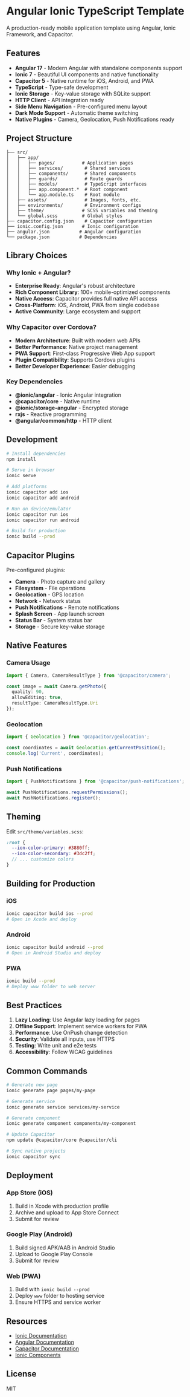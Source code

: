 # Angular Ionic TypeScript Template

A production-ready mobile application template using Angular, Ionic Framework, and Capacitor.

## Features

- **Angular 17** - Modern Angular with standalone components support
- **Ionic 7** - Beautiful UI components and native functionality
- **Capacitor 5** - Native runtime for iOS, Android, and PWA
- **TypeScript** - Type-safe development
- **Ionic Storage** - Key-value storage with SQLite support
- **HTTP Client** - API integration ready
- **Side Menu Navigation** - Pre-configured menu layout
- **Dark Mode Support** - Automatic theme switching
- **Native Plugins** - Camera, Geolocation, Push Notifications ready

## Project Structure

```
├── src/
│   ├── app/
│   │   ├── pages/          # Application pages
│   │   ├── services/        # Shared services
│   │   ├── components/      # Shared components
│   │   ├── guards/          # Route guards
│   │   ├── models/          # TypeScript interfaces
│   │   ├── app.component.*  # Root component
│   │   └── app.module.ts    # Root module
│   ├── assets/              # Images, fonts, etc.
│   ├── environments/        # Environment configs
│   ├── theme/              # SCSS variables and theming
│   └── global.scss         # Global styles
├── capacitor.config.json    # Capacitor configuration
├── ionic.config.json       # Ionic configuration
├── angular.json           # Angular configuration
└── package.json           # Dependencies
```

## Library Choices

### Why Ionic + Angular?
- **Enterprise Ready**: Angular's robust architecture
- **Rich Component Library**: 100+ mobile-optimized components
- **Native Access**: Capacitor provides full native API access
- **Cross-Platform**: iOS, Android, PWA from single codebase
- **Active Community**: Large ecosystem and support

### Why Capacitor over Cordova?
- **Modern Architecture**: Built with modern web APIs
- **Better Performance**: Native project management
- **PWA Support**: First-class Progressive Web App support
- **Plugin Compatibility**: Supports Cordova plugins
- **Better Developer Experience**: Easier debugging

### Key Dependencies
- **@ionic/angular** - Ionic Angular integration
- **@capacitor/core** - Native runtime
- **@ionic/storage-angular** - Encrypted storage
- **rxjs** - Reactive programming
- **@angular/common/http** - HTTP client

## Development

```bash
# Install dependencies
npm install

# Serve in browser
ionic serve

# Add platforms
ionic capacitor add ios
ionic capacitor add android

# Run on device/emulator
ionic capacitor run ios
ionic capacitor run android

# Build for production
ionic build --prod
```

## Capacitor Plugins

Pre-configured plugins:
- **Camera** - Photo capture and gallery
- **Filesystem** - File operations
- **Geolocation** - GPS location
- **Network** - Network status
- **Push Notifications** - Remote notifications
- **Splash Screen** - App launch screen
- **Status Bar** - System status bar
- **Storage** - Secure key-value storage

## Native Features

### Camera Usage
```typescript
import { Camera, CameraResultType } from '@capacitor/camera';

const image = await Camera.getPhoto({
  quality: 90,
  allowEditing: true,
  resultType: CameraResultType.Uri
});
```

### Geolocation
```typescript
import { Geolocation } from '@capacitor/geolocation';

const coordinates = await Geolocation.getCurrentPosition();
console.log('Current', coordinates);
```

### Push Notifications
```typescript
import { PushNotifications } from '@capacitor/push-notifications';

await PushNotifications.requestPermissions();
await PushNotifications.register();
```

## Theming

Edit `src/theme/variables.scss`:
```scss
:root {
  --ion-color-primary: #3880ff;
  --ion-color-secondary: #3dc2ff;
  // ... customize colors
}
```

## Building for Production

### iOS
```bash
ionic capacitor build ios --prod
# Open in Xcode and deploy
```

### Android
```bash
ionic capacitor build android --prod
# Open in Android Studio and deploy
```

### PWA
```bash
ionic build --prod
# Deploy www folder to web server
```

## Best Practices

1. **Lazy Loading**: Use Angular lazy loading for pages
2. **Offline Support**: Implement service workers for PWA
3. **Performance**: Use OnPush change detection
4. **Security**: Validate all inputs, use HTTPS
5. **Testing**: Write unit and e2e tests
6. **Accessibility**: Follow WCAG guidelines

## Common Commands

```bash
# Generate new page
ionic generate page pages/my-page

# Generate service
ionic generate service services/my-service

# Generate component
ionic generate component components/my-component

# Update Capacitor
npm update @capacitor/core @capacitor/cli

# Sync native projects
ionic capacitor sync
```

## Deployment

### App Store (iOS)
1. Build in Xcode with production profile
2. Archive and upload to App Store Connect
3. Submit for review

### Google Play (Android)
1. Build signed APK/AAB in Android Studio
2. Upload to Google Play Console
3. Submit for review

### Web (PWA)
1. Build with `ionic build --prod`
2. Deploy `www` folder to hosting service
3. Ensure HTTPS and service worker

## Resources

- [Ionic Documentation](https://ionicframework.com/docs)
- [Angular Documentation](https://angular.io/docs)
- [Capacitor Documentation](https://capacitorjs.com/docs)
- [Ionic Components](https://ionicframework.com/docs/components)

## License

MIT